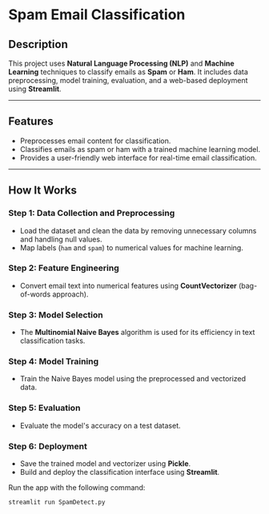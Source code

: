 # Spam Email Classification

## Description
This project uses **Natural Language Processing (NLP)** and **Machine Learning** techniques to classify emails as **Spam** or **Ham**. It includes data preprocessing, model training, evaluation, and a web-based deployment using **Streamlit**.

---

## Features
- Preprocesses email content for classification.
- Classifies emails as spam or ham with a trained machine learning model.
- Provides a user-friendly web interface for real-time email classification.

---

## How It Works

### Step 1: Data Collection and Preprocessing
- Load the dataset and clean the data by removing unnecessary columns and handling null values.
- Map labels (`ham` and `spam`) to numerical values for machine learning.

### Step 2: Feature Engineering
- Convert email text into numerical features using **CountVectorizer** (bag-of-words approach).

### Step 3: Model Selection
- The **Multinomial Naive Bayes** algorithm is used for its efficiency in text classification tasks.

### Step 4: Model Training
- Train the Naive Bayes model using the preprocessed and vectorized data.

### Step 5: Evaluation
- Evaluate the model's accuracy on a test dataset.

### Step 6: Deployment
- Save the trained model and vectorizer using **Pickle**.
- Build and deploy the classification interface using **Streamlit**.

Run the app with the following command:
```
streamlit run SpamDetect.py



